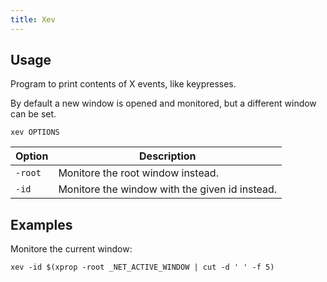 ```yaml
---
title: Xev
---
```


## Usage

Program to print contents of X events, like keypresses.

By default a new window is opened and monitored,
but a different window can be set.

```shell
xev OPTIONS
```

| Option | Description |
| --- | --- |
| `-root` | Monitore the root window instead. |
| `-id` | Monitore the window with the given id instead. |

## Examples

Monitore the current window:

```shell
xev -id $(xprop -root _NET_ACTIVE_WINDOW | cut -d ' ' -f 5)
```
